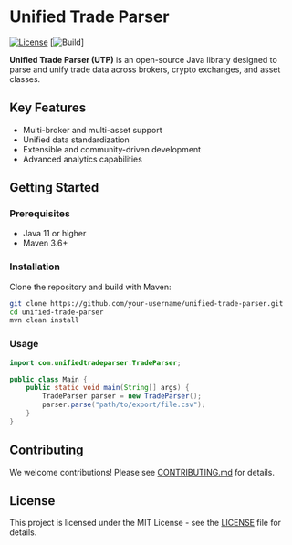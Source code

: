 # Unified Trade Parser

[![License](https://img.shields.io/badge/license-MIT-green.svg)](LICENSE)
[![Build](https://github.com/username/unified-trade-parser/actions/workflows/build.yml/badge.svg)]

**Unified Trade Parser (UTP)** is an open-source Java library designed to parse and unify trade data across brokers, crypto exchanges, and asset classes.

## Key Features
- Multi-broker and multi-asset support
- Unified data standardization
- Extensible and community-driven development
- Advanced analytics capabilities

## Getting Started

### Prerequisites
- Java 11 or higher
- Maven 3.6+

### Installation
Clone the repository and build with Maven:
```bash
git clone https://github.com/your-username/unified-trade-parser.git
cd unified-trade-parser
mvn clean install
```

### Usage
```java
import com.unifiedtradeparser.TradeParser;

public class Main {
    public static void main(String[] args) {
        TradeParser parser = new TradeParser();
        parser.parse("path/to/export/file.csv");
    }
}
```

## Contributing
We welcome contributions! Please see [CONTRIBUTING.md](CONTRIBUTING.md) for details.

## License
This project is licensed under the MIT License - see the [LICENSE](LICENSE) file for details.
